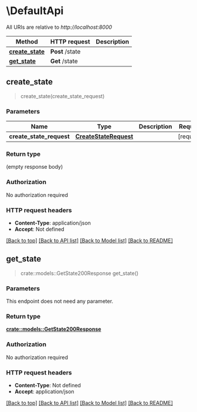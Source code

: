# \DefaultApi

All URIs are relative to *http://localhost:8000*

Method | HTTP request | Description
------------- | ------------- | -------------
[**create_state**](DefaultApi.md#create_state) | **Post** /state | 
[**get_state**](DefaultApi.md#get_state) | **Get** /state | 



## create_state

> create_state(create_state_request)


### Parameters


Name | Type | Description  | Required | Notes
------------- | ------------- | ------------- | ------------- | -------------
**create_state_request** | [**CreateStateRequest**](CreateStateRequest.md) |  | [required] |

### Return type

 (empty response body)

### Authorization

No authorization required

### HTTP request headers

- **Content-Type**: application/json
- **Accept**: Not defined

[[Back to top]](#) [[Back to API list]](../README.md#documentation-for-api-endpoints) [[Back to Model list]](../README.md#documentation-for-models) [[Back to README]](../README.md)


## get_state

> crate::models::GetState200Response get_state()


### Parameters

This endpoint does not need any parameter.

### Return type

[**crate::models::GetState200Response**](getState_200_response.md)

### Authorization

No authorization required

### HTTP request headers

- **Content-Type**: Not defined
- **Accept**: application/json

[[Back to top]](#) [[Back to API list]](../README.md#documentation-for-api-endpoints) [[Back to Model list]](../README.md#documentation-for-models) [[Back to README]](../README.md)

